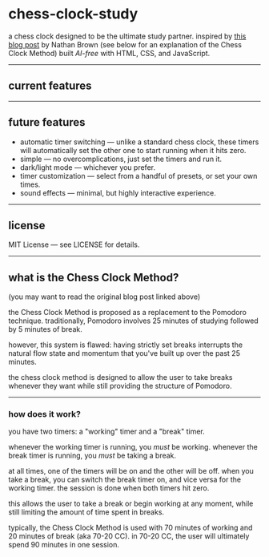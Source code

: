# chess-clock-study
a chess clock designed to be the ultimate study partner.
inspired by [this blog post](https://www.ntnbr.com/10/) by Nathan Brown
(see below for an explanation of the Chess Clock Method)
built *AI-free* with HTML, CSS, and JavaScript.

---

## current features


---

## future features
- automatic timer switching — unlike a standard chess clock, these timers will automatically set the other one to start running when it hits zero.
- simple — no overcomplications, just set the timers and run it.
- dark/light mode — whichever you prefer.
- timer customization — select from a handful of presets, or set your own times.
- sound effects — minimal, but highly interactive experience.

---

## license
MIT License — see LICENSE for details.

---

## what is the Chess Clock Method?
(you may want to read the original blog post linked above)

the Chess Clock Method is proposed as a replacement to the Pomodoro technique. traditionally, Pomodoro involves 25 minutes of studying followed by 5 minutes of break.

however, this system is flawed: having strictly set breaks interrupts the natural flow state and momentum that you've built up over the past 25 minutes.

the chess clock method is designed to allow the user to take breaks whenever they want while still providing the structure of Pomodoro.

---

### how does it work?

you have two timers: a "working" timer and a "break" timer.

whenever the working timer is running, you *must* be working. 
whenever the break timer is running, you *must* be taking a break.

at all times, one of the timers will be on and the other will be off. when you take a break, you can switch the break timer on, and vice versa for the working timer. the session is done when both timers hit zero.

this allows the user to take a break or begin working at any moment, while still limiting the amount of time spent in breaks. 

typically, the Chess Clock Method is used with 70 minutes of working and 20 minutes of break (aka 70-20 CC). in 70-20 CC, the user will ultimately spend 90 minutes in one session.